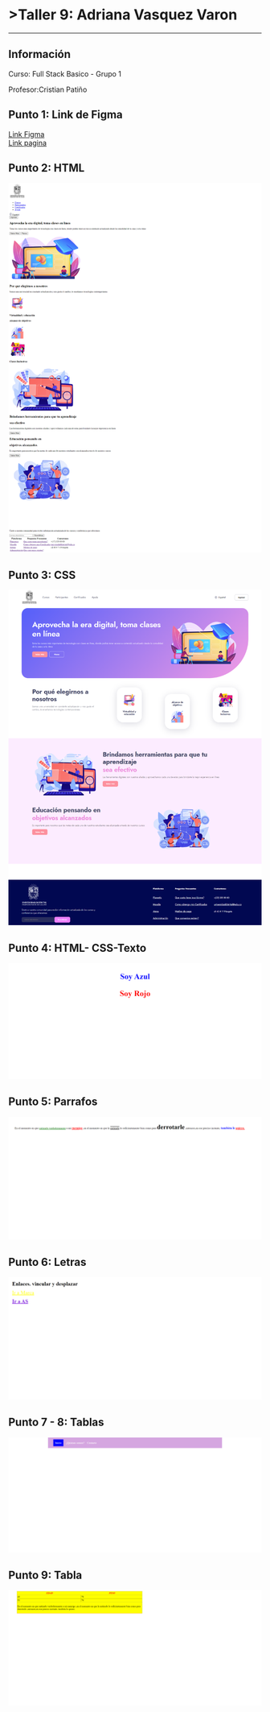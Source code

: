<h1>>Taller 9: Adriana Vasquez Varon</h1>
<hr>

<h2>Información</h2>
<p>Curso: Full Stack Basico - Grupo 1 </p>
<p>Profesor:Cristian Patiño </p>

<h2>Punto 1: Link de Figma</h2>
<a href="https://www.figma.com/file/t50EQq4W8LX5A4v9hlDj2U/Untitled?type=design&node-id=0-1&t=FVfcOMsBtum8kU4X-0">
Link Figma</a>

<br>
<a href="https://adrianamvasquez.github.io/Taller-9-full-stack/">Link pagina</a>

<h2>Punto 2: HTML </h2>
<img src="./public/images/html.png.png" alt="html">

<h2>Punto 3: CSS </h2>
<img src="./public/images/html-css.png.png" alt="css">

<h2>Punto 4: HTML- CSS-Texto</h2>
<img src="./public/images/punto_4.png.png" alt="css">

<h2>Punto 5: Parrafos</h2>
<img src="./public/images/punto_5.png.png" alt="css">

<h2>Punto 6: Letras</h2>
<img src="./public/images/punto_6.png.png" alt="css">

<h2>Punto 7 - 8: Tablas</h2>
<img src="./public/images/punto_7-8.png.png" alt="css">

<h2>Punto 9: Tabla</h2>
<img src="./public/images/punto_9.png.png" alt="css">
